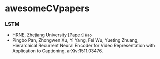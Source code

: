 # awesomeCVpapers

### LSTM
 * HRNE, Zhejiang University [[Paper]](http://arxiv.org/pdf/1511.03476v1.pdf) `Hao`
  * Pingbo Pan, Zhongwen Xu, Yi Yang, Fei Wu, Yueting Zhuang, Hierarchical Recurrent Neural Encoder for Video Representation with Application to Captioning, arXiv:1511.03476. 
